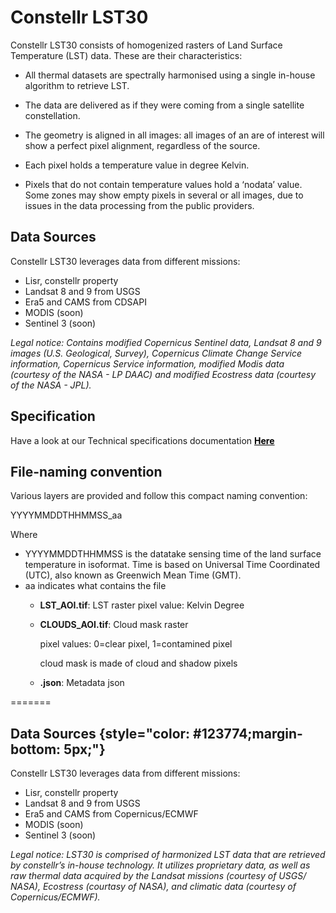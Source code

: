<h1>Constellr LST30</h1>

Constellr LST30 consists of homogenized rasters of Land Surface Temperature (LST) data. These are their characteristics:

- All thermal datasets are spectrally harmonised using a single in-house algorithm to retrieve LST.
  
- The data are delivered as if they were coming from a single satellite constellation.
  
- The geometry is aligned in all images: all images of an are of interest will show a perfect pixel alignment, regardless of the source. 
  
- Each pixel holds a temperature value in degree Kelvin. 
  
- Pixels that do not contain temperature values hold a ‘nodata’ value. Some zones may show empty pixels in several or all images, due to issues in the data processing from the public providers.

## Data Sources

Constellr LST30 leverages data from different missions:

-   Lisr, constellr property
-   Landsat 8 and 9 from USGS
-   Era5 and CAMS from CDSAPI
-   MODIS (soon)
-   Sentinel 3 (soon)

*Legal notice: Contains modified Copernicus Sentinel data, Landsat 8 and 9 images (U.S. Geological, Survey), Copernicus Climate Change Service information, Copernicus Service information, modified Modis data (courtesy of the NASA - LP DAAC) and modified Ecostress data (courtesy of the NASA - JPL).*  

## Specification

Have a look at our Technical specifications documentation <a href="https://constellr.github.io/product-lst/Technical-specification/" style="color: black;">**Here**</a>


## File-naming convention

Various layers are provided and follow this compact naming convention:

YYYYMMDDTHHMMSS_aa

Where

-   YYYYMMDDTHHMMSS is the datatake sensing time of the land surface
    temperature in isoformat. Time is based on Universal Time Coordinated (UTC), also
    known as Greenwich Mean Time (GMT).
-   aa indicates what contains the file
    - **LST_AOI.tif**: LST raster
        pixel value: Kelvin Degree
    - **CLOUDS_AOI.tif**: Cloud mask raster
     
        pixel values: 0=clear pixel, 1=contamined pixel

        cloud mask is made of cloud and shadow pixels

    - **.json**: Metadata json



=======
## Data Sources {style="color: #123774;margin-bottom: 5px;"}

Constellr LST30 leverages data from different missions:

-   Lisr, constellr property
-   Landsat 8 and 9 from USGS
-   Era5 and CAMS from Copernicus/ECMWF
-   MODIS (soon)
-   Sentinel 3 (soon)

*Legal notice: LST30 is comprised of harmonized LST data that are retrieved  by constellr’s in-house technology. It utilizes proprietary data, as well as raw thermal data acquired by the Landsat missions (courtesy of USGS/ NASA), Ecostress (courtasy of NASA), and climatic data (courtesy of Copernicus/ECMWF).*
